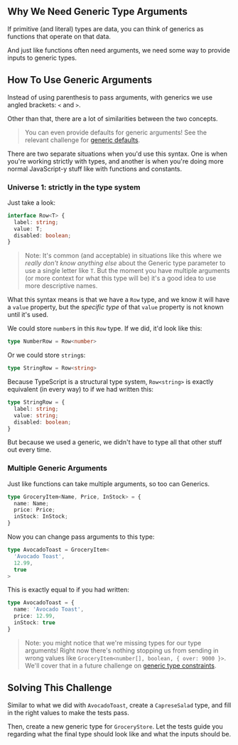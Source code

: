 ## Why We Need Generic Type Arguments

If primitive (and literal) types are data, you can think of generics as functions that operate on that data.

And just like functions often need arguments, we need some way to provide inputs to generic types.

## How To Use Generic Arguments

Instead of using parenthesis to pass arguments, with generics we use angled brackets: `<` and `>`.  

Other than that, there are a lot of similarities between the two concepts.

> You can even provide defaults for generic arguments!  See the relevant challenge for [generic defaults](https://boboweike.cn/challenge/default-generic-arguments).

There are two separate situations when you'd use this syntax.  One is when you're working strictly with types, and another is when you're doing more normal JavaScript-y stuff like with functions and constants.

### Universe 1: strictly in the type system

Just take a look:

```ts
interface Row<T> {
  label: string;
  value: T;
  disabled: boolean;
}
```

> Note: It's common (and acceptable) in situations like this where we _really don't know anything else_ about the Generic type parameter to use a single letter like `T`.  But the moment you have multiple arguments (or more context for what this type will be) it's a good idea to use more descriptive names.

What this syntax means is that we have a `Row` type, and we know it will have a `value` property, but the _specific type_ of that `value` property is not known until it's used.

We could store `number`s in this `Row` type.  If we did, it'd look like this:

```ts
type NumberRow = Row<number>
```

Or we could store `string`s:

```ts
type StringRow = Row<string>
```

Because TypeScript is a structural type system, `Row<string>` is exactly equivalent (in every way) to if we had written this:

```ts
type StringRow = {
  label: string;
  value: string;
  disabled: boolean;
}
```

But because we used a generic, we didn't have to type all that other stuff out every time.

### Multiple Generic Arguments

Just like functions can take multiple arguments, so too can Generics.

```ts
type GroceryItem<Name, Price, InStock> = {
  name: Name;
  price: Price;
  inStock: InStock;
}
```

Now you can change pass arguments to this type:

```ts
type AvocadoToast = GroceryItem<
  'Avocado Toast',
  12.99,
  true
>
```

This is exactly equal to if you had written:

```ts
type AvocadoToast = {
  name: 'Avocado Toast',
  price: 12.99,
  inStock: true
}
```

> Note: you might notice that we're missing types for our type arguments!  Right now there's nothing stopping us from sending in wrong values like `GroceryItem<number[], boolean, { over: 9000 }>`.  We'll cover that in a future challenge on [generic type constraints](https://boboweike.cn/challenge/generic-type-constraints).

## Solving This Challenge

Similar to what we did with `AvocadoToast`, create a `CapreseSalad` type, and fill in the right values to make the tests pass.

Then, create a new generic type for `GroceryStore`.  Let the tests guide you regarding what the final type should look like and what the inputs should be.
